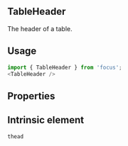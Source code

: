 ## TableHeader
The header of a table.

## Usage

```javascript
import { TableHeader } from 'focus';
<TableHeader />
```

## Properties

  
## Intrinsic element

```
thead
```